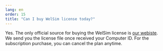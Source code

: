 ```yaml
---
lang: en
order: 15
title: "Can I buy WelSim license today?"
---
```


Yes. The only official source for buying the WelSim license is [our webiste](https://welsim.com/pricing). We send you the license file once received your Computer ID. For the subscription purchase, you can cancel the plan anytime. 